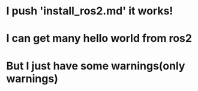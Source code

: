 # I push 'install_ros2.md' it works! 
# I can get many hello world from ros2
# But I just have some warnings(only warnings)